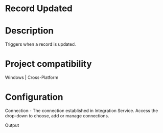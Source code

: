 ﻿# Record Updated

# Description

Triggers when a record is updated.

# Project compatibility

Windows | Cross-Platform

# Configuration

Connection - The
                            connection established in Integration Service. Access the drop-down to
                            choose, add or manage connections.

Output
